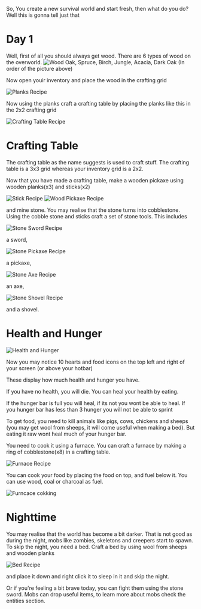So, You create a new survival world and start fresh, then what do you do? Well this is gonna tell just that

# Day 1

Well, first of all you should always get wood. There are 6 types of wood on the overworld.
![Wood](https://vignette2.wikia.nocookie.net/minecraft/images/a/ad/Wooden_plank_set.png/revision/latest?cb=20120329232200)
Oak, Spruce, Birch, Jungle, Acacia, Dark Oak (In order of the picture above)

Now open youir inventory and place the wood in the crafting grid

![Planks Recipe](https://staticg.sportskeeda.com/editor/2021/01/c697f-16100143091311-800.jpg)

Now using the planks craft a crafting table by placing the planks like this in the 2x2 crafting grid

![Crafting Table Recipe](https://staticg.sportskeeda.com/editor/2020/12/6adbb-16087203408772-800.jpg)

# Crafting Table

The crafting table as the name suggests is used to craft stuff. The crafting table is a 3x3 grid whereas your inventory grid is a 2x2. 

Now that you have made a crafting table, make a wooden pickaxe using wooden planks(x3) and sticks(x2)


![Stick Recipe](https://staticg.sportskeeda.com/editor/2020/12/90fc4-16091442457926-800.jpg)
![Wood Pickaxe Recipe](https://d2rd7etdn93tqb.cloudfront.net/wp-content/uploads/2016/11/crafting-wooden-pickaxe-111416.jpg)

and mine stone. You may realise that the stone turns into cobblestone. Using the cobble stone and sticks craft a set of stone tools. This includes

![Stone Sword Recipe](https://qphs.fs.quoracdn.net/main-qimg-f82f8193ac5e2a7fce310dd376ede155)

a sword,

![Stone Pickaxe Recipe](https://ptgmedia.pearsoncmg.com/images/chap3_9780789755728/elementLinks/057fig01.jpg)

a pickaxe,

![Stone Axe Recipe](https://theminetuber.files.wordpress.com/2012/02/axe.png)

an axe,

![Stone Shovel Recipe](https://ptgmedia.pearsoncmg.com/images/chap3_9780789755728/elementLinks/058fig02.jpg)

and a shovel.

# Health and Hunger

![Health and Hunger](https://encrypted-tbn0.gstatic.com/images?q=tbn:ANd9GcTJ-wKs5kcMs2vYalbQoKMNt9L29gZTAeeNOg&usqp=CAU)

Now you may notice 10 hearts and food icons on the top left and right of your screen (or above your hotbar)

These display how much health and hunger you have.

If you have no health, you will die. You can heal your health by eating.

If the hunger bar is full you will heal, if its not you wont be able to heal. If you hunger bar has less than 3 hunger you will not be able to sprint

To get food, you need to kill animals like pigs, cows, chickens and sheeps (you may get wool from sheeps, it will come useful when making a bed). But eating it raw wont heal much of your hunger bar.

You need to cook it using a furnace. You can craft a furnace by making a ring of cobblestone(x8) in a crafting table.

![Furnace Recipe](https://staticg.sportskeeda.com/editor/2020/12/10b0f-16088938860601-800.jpg)

You can cook your food by placing the food on top, and fuel below it. You can use wood, coal or charcoal as fuel.

![Furncace cokking](https://staticg.sportskeeda.com/editor/2020/12/741ee-16088939997325-800.jpg)
# Nighttime

You may realise that the world has become a bit darker. That is not good as during the night, mobs like zombies, skeletons and creepers start to spawn. To skip the night, you need a bed. Craft a bed by using wool from sheeps and wooden planks

![Bed Recipe](https://staticg.sportskeeda.com/editor/2021/01/23ae0-16097373557660-800.jpg)

and place it down and right click it to sleep in it and skip the night.

Or if you're feeling a bit brave today, you can fight them using the stone sword. Mobs can drop useful items, to learn more about mobs check the entities section.
